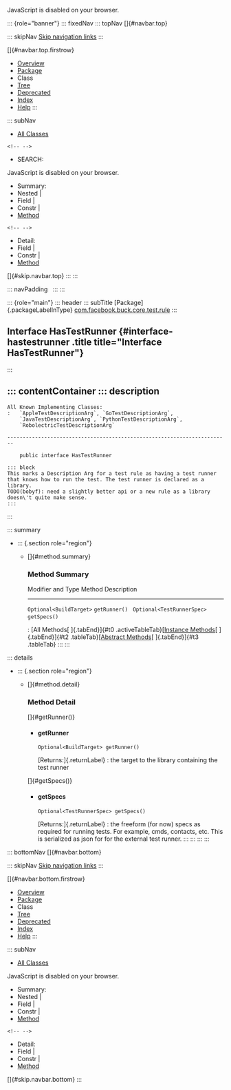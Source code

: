 <div>

JavaScript is disabled on your browser.

</div>

::: {role="banner"}
::: fixedNav
::: topNav
[]{#navbar.top}

::: skipNav
[Skip navigation links](#skip.navbar.top "Skip navigation links")
:::

[]{#navbar.top.firstrow}

-   [Overview](../../../../../../index.html)
-   [Package](package-summary.html)
-   Class
-   [Tree](package-tree.html)
-   [Deprecated](../../../../../../deprecated-list.html)
-   [Index](../../../../../../index-all.html)
-   [Help](../../../../../../help-doc.html)
:::

::: subNav
-   [All Classes](../../../../../../allclasses.html)

```{=html}
<!-- -->
```
-   SEARCH:

<div>

<div>

JavaScript is disabled on your browser.

</div>

</div>

<div>

-   Summary: 
-   Nested \| 
-   Field \| 
-   Constr \| 
-   [Method](#method.summary)

```{=html}
<!-- -->
```
-   Detail: 
-   Field \| 
-   Constr \| 
-   [Method](#method.detail)

</div>

[]{#skip.navbar.top}
:::
:::

::: navPadding
 
:::
:::

::: {role="main"}
::: header
::: subTitle
[Package]{.packageLabelInType} [com.facebook.buck.core.test.rule](package-summary.html)
:::

## Interface HasTestRunner {#interface-hastestrunner .title title="Interface HasTestRunner"}
:::

::: contentContainer
::: description
-   

    All Known Implementing Classes:
    :   `AppleTestDescriptionArg`, `GoTestDescriptionArg`,
        `JavaTestDescriptionArg`, `PythonTestDescriptionArg`,
        `RobolectricTestDescriptionArg`

    ------------------------------------------------------------------------

        public interface HasTestRunner

    ::: block
    This marks a Description Arg for a test rule as having a test runner
    that knows how to run the test. The test runner is declared as a
    library.
    TODO(bobyf): need a slightly better api or a new rule as a library
    doesn\'t quite make sense.
    :::
:::

::: summary
-   ::: {.section role="region"}
    -   []{#method.summary}

        ### Method Summary

          Modifier and Type            Method          Description
          ---------------------------- --------------- -------------
          `Optional<BuildTarget>`      `getRunner()`    
          `Optional<TestRunnerSpec>`   `getSpecs()`     

          : [All Methods[ ]{.tabEnd}]{#t0 .activeTableTab}[[Instance
          Methods](javascript:show(2);)[ ]{.tabEnd}]{#t2
          .tableTab}[[Abstract
          Methods](javascript:show(4);)[ ]{.tabEnd}]{#t3 .tableTab}
    :::
:::

::: details
-   ::: {.section role="region"}
    -   []{#method.detail}

        ### Method Detail

        []{#getRunner()}

        -   #### getRunner

            ``` methodSignature
            Optional<BuildTarget> getRunner()
            ```

            [Returns:]{.returnLabel}
            :   the target to the library containing the test runner

        []{#getSpecs()}

        -   #### getSpecs

            ``` methodSignature
            Optional<TestRunnerSpec> getSpecs()
            ```

            [Returns:]{.returnLabel}
            :   the freeform (for now) specs as required for running
                tests. For example, cmds, contacts, etc. This is
                serialized as json for for the external test runner.
    :::
:::
:::
:::

::: bottomNav
[]{#navbar.bottom}

::: skipNav
[Skip navigation links](#skip.navbar.bottom "Skip navigation links")
:::

[]{#navbar.bottom.firstrow}

-   [Overview](../../../../../../index.html)
-   [Package](package-summary.html)
-   Class
-   [Tree](package-tree.html)
-   [Deprecated](../../../../../../deprecated-list.html)
-   [Index](../../../../../../index-all.html)
-   [Help](../../../../../../help-doc.html)
:::

::: subNav
-   [All Classes](../../../../../../allclasses.html)

<div>

<div>

JavaScript is disabled on your browser.

</div>

</div>

<div>

-   Summary: 
-   Nested \| 
-   Field \| 
-   Constr \| 
-   [Method](#method.summary)

```{=html}
<!-- -->
```
-   Detail: 
-   Field \| 
-   Constr \| 
-   [Method](#method.detail)

</div>

[]{#skip.navbar.bottom}
:::
